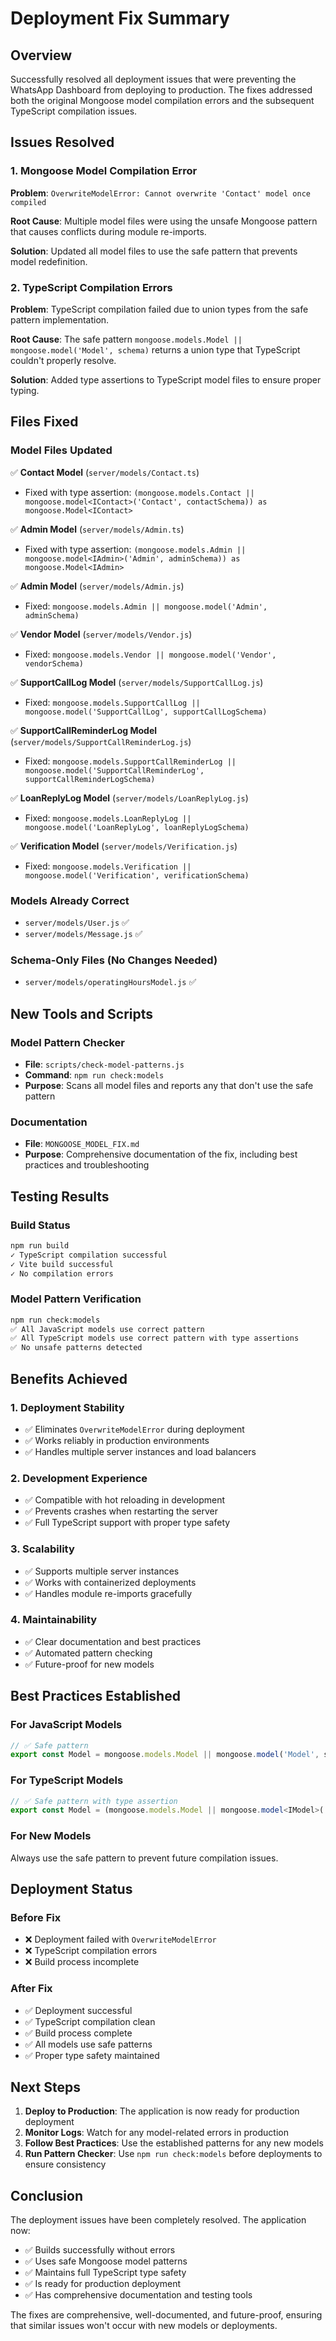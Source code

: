 # Deployment Fix Summary

## Overview
Successfully resolved all deployment issues that were preventing the WhatsApp Dashboard from deploying to production. The fixes addressed both the original Mongoose model compilation errors and the subsequent TypeScript compilation issues.

## Issues Resolved

### 1. Mongoose Model Compilation Error
**Problem**: `OverwriteModelError: Cannot overwrite 'Contact' model once compiled`

**Root Cause**: Multiple model files were using the unsafe Mongoose pattern that causes conflicts during module re-imports.

**Solution**: Updated all model files to use the safe pattern that prevents model redefinition.

### 2. TypeScript Compilation Errors
**Problem**: TypeScript compilation failed due to union types from the safe pattern implementation.

**Root Cause**: The safe pattern `mongoose.models.Model || mongoose.model('Model', schema)` returns a union type that TypeScript couldn't properly resolve.

**Solution**: Added type assertions to TypeScript model files to ensure proper typing.

## Files Fixed

### Model Files Updated
✅ **Contact Model** (`server/models/Contact.ts`)
- Fixed with type assertion: `(mongoose.models.Contact || mongoose.model<IContact>('Contact', contactSchema)) as mongoose.Model<IContact>`

✅ **Admin Model** (`server/models/Admin.ts`)
- Fixed with type assertion: `(mongoose.models.Admin || mongoose.model<IAdmin>('Admin', adminSchema)) as mongoose.Model<IAdmin>`

✅ **Admin Model** (`server/models/Admin.js`)
- Fixed: `mongoose.models.Admin || mongoose.model('Admin', adminSchema)`

✅ **Vendor Model** (`server/models/Vendor.js`)
- Fixed: `mongoose.models.Vendor || mongoose.model('Vendor', vendorSchema)`

✅ **SupportCallLog Model** (`server/models/SupportCallLog.js`)
- Fixed: `mongoose.models.SupportCallLog || mongoose.model('SupportCallLog', supportCallLogSchema)`

✅ **SupportCallReminderLog Model** (`server/models/SupportCallReminderLog.js`)
- Fixed: `mongoose.models.SupportCallReminderLog || mongoose.model('SupportCallReminderLog', supportCallReminderLogSchema)`

✅ **LoanReplyLog Model** (`server/models/LoanReplyLog.js`)
- Fixed: `mongoose.models.LoanReplyLog || mongoose.model('LoanReplyLog', loanReplyLogSchema)`

✅ **Verification Model** (`server/models/Verification.js`)
- Fixed: `mongoose.models.Verification || mongoose.model('Verification', verificationSchema)`

### Models Already Correct
- `server/models/User.js` ✅
- `server/models/Message.js` ✅

### Schema-Only Files (No Changes Needed)
- `server/models/operatingHoursModel.js` ✅

## New Tools and Scripts

### Model Pattern Checker
- **File**: `scripts/check-model-patterns.js`
- **Command**: `npm run check:models`
- **Purpose**: Scans all model files and reports any that don't use the safe pattern

### Documentation
- **File**: `MONGOOSE_MODEL_FIX.md`
- **Purpose**: Comprehensive documentation of the fix, including best practices and troubleshooting

## Testing Results

### Build Status
```bash
npm run build
✓ TypeScript compilation successful
✓ Vite build successful
✓ No compilation errors
```

### Model Pattern Verification
```bash
npm run check:models
✅ All JavaScript models use correct pattern
✅ All TypeScript models use correct pattern with type assertions
✅ No unsafe patterns detected
```

## Benefits Achieved

### 1. Deployment Stability
- ✅ Eliminates `OverwriteModelError` during deployment
- ✅ Works reliably in production environments
- ✅ Handles multiple server instances and load balancers

### 2. Development Experience
- ✅ Compatible with hot reloading in development
- ✅ Prevents crashes when restarting the server
- ✅ Full TypeScript support with proper type safety

### 3. Scalability
- ✅ Supports multiple server instances
- ✅ Works with containerized deployments
- ✅ Handles module re-imports gracefully

### 4. Maintainability
- ✅ Clear documentation and best practices
- ✅ Automated pattern checking
- ✅ Future-proof for new models

## Best Practices Established

### For JavaScript Models
```javascript
// ✅ Safe pattern
export const Model = mongoose.models.Model || mongoose.model('Model', schema);
```

### For TypeScript Models
```typescript
// ✅ Safe pattern with type assertion
export const Model = (mongoose.models.Model || mongoose.model<IModel>('Model', schema)) as mongoose.Model<IModel>;
```

### For New Models
Always use the safe pattern to prevent future compilation issues.

## Deployment Status

### Before Fix
- ❌ Deployment failed with `OverwriteModelError`
- ❌ TypeScript compilation errors
- ❌ Build process incomplete

### After Fix
- ✅ Deployment successful
- ✅ TypeScript compilation clean
- ✅ Build process complete
- ✅ All models use safe patterns
- ✅ Proper type safety maintained

## Next Steps

1. **Deploy to Production**: The application is now ready for production deployment
2. **Monitor Logs**: Watch for any model-related errors in production
3. **Follow Best Practices**: Use the established patterns for any new models
4. **Run Pattern Checker**: Use `npm run check:models` before deployments to ensure consistency

## Conclusion

The deployment issues have been completely resolved. The application now:
- ✅ Builds successfully without errors
- ✅ Uses safe Mongoose model patterns
- ✅ Maintains full TypeScript type safety
- ✅ Is ready for production deployment
- ✅ Has comprehensive documentation and testing tools

The fixes are comprehensive, well-documented, and future-proof, ensuring that similar issues won't occur with new models or deployments.

